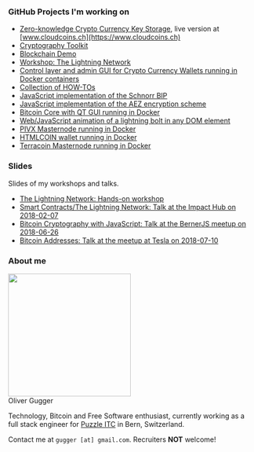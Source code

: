### GitHub Projects I'm working on

* [Zero-knowledge Crypto Currency Key Storage](https://github.com/guggero/cloudcoins), live version at [www.cloudcoins.ch](https://www.cloudcoins.ch)
* [Cryptography Toolkit](https://gugger.guru/cryptography-toolkit/)
* [Blockchain Demo](https://gugger.guru/blockchain-demo/)
* [Workshop: The Lightning Network](https://gugger.guru/lightning-workshop/)
* [Control layer and admin GUI for Crypto Currency Wallets running in Docker containers](https://github.com/guggero/docker-wallet-control)
* [Collection of HOW-TOs](https://github.com/guggero/how-tos)
* [JavaScript implementation of the Schnorr BIP](https://github.com/guggero/bip-schnorr)
* [JavaScript implementation of the AEZ encryption scheme](https://github.com/guggero/aez)
* [Bitcoin Core with QT GUI running in Docker](https://github.com/guggero/docker-bitcoin-core-qt)
* [Web/JavaScript animation of a lightning bolt in any DOM element](https://github.com/guggero/light-it-up)
* [PIVX Masternode running in Docker](https://github.com/guggero/docker-pivx-masternode)
* [HTMLCOIN wallet running in Docker](https://github.com/guggero/docker-htmlcoin)
* [Terracoin Masternode running in Docker](https://github.com/guggero/docker-terracoin-masternode)

### Slides

Slides of my workshops and talks.

* [The Lightning Network: Hands-on workshop](https://gugger.guru/lightning-workshop/slides-03-workshop.html)
* [Smart Contracts/The Lightning Network: Talk at the Impact Hub on 2018-02-07](https://gugger.guru/lightning-workshop/slides-02-impact-hub.html)
* [Bitcoin Cryptography with JavaScript: Talk at the BernerJS meetup on 2018-06-26](https://gugger.guru/lightning-workshop/slides-04-berner-js.html)
* [Bitcoin Addresses: Talk at the meetup at Tesla on 2018-07-10](https://gugger.guru/lightning-workshop/slides-05-tesla.html)

### About me

<img src="https://avatars1.githubusercontent.com/u/1008879?v=4&s=460" width="250"><br/>
Oliver Gugger

Technology, Bitcoin and Free Software enthusiast, currently working as a full stack engineer for [Puzzle ITC](http://www.puzzle.ch) in Bern, Switzerland.

Contact me at `gugger [at] gmail.com`. Recruiters **NOT** welcome!
